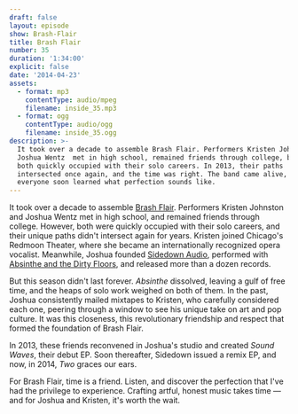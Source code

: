 ```yaml
---
draft: false
layout: episode
show: Brash-Flair
title: Brash Flair
number: 35
duration: '1:34:00'
explicit: false
date: '2014-04-23'
assets:
  - format: mp3
    contentType: audio/mpeg
    filename: inside_35.mp3
  - format: ogg
    contentType: audio/ogg
    filename: inside_35.ogg
description: >-
  It took over a decade to assemble Brash Flair. Performers Kristen Johnston and
  Joshua Wentz  met in high school, remained friends through college, but were
  both quickly occupied with their solo careers. In 2013, their paths
  intersected once again, and the time was right. The band came alive, and
  everyone soon learned what perfection sounds like.
---
```

It took over a decade to assemble [Brash Flair](http://brashflair.com). Performers Kristen Johnston and Joshua Wentz met in high school, and remained friends through college. However, both were quickly occupied with their solo careers, and their unique paths didn't intersect again for years. Kristen joined Chicago's Redmoon Theater, where she became an internationally recognized opera vocalist. Meanwhile, Joshua founded [Sidedown Audio](http://sidedownaudio.com), performed with [Absinthe and the Dirty Floors](http://thedirtyfloors.com), and released more than a dozen records.

But this season didn't last forever. *Absinthe* dissolved, leaving a gulf of free time, and the heaps of solo work weighed on both of them. In the past, Joshua consistently mailed mixtapes to Kristen, who carefully considered each one, peering through a window to see his unique take on art and pop culture. It was this closeness, this revolutionary friendship and respect that formed the foundation of Brash Flair.

In 2013, these friends reconvened in Joshua's studio and created *Sound Waves*, their debut EP. Soon thereafter, Sidedown issued a remix EP, and now, in 2014, *Two* graces our ears.

For Brash Flair, time is a friend. Listen, and discover the perfection that I've had the privilege to experience. Crafting artful, honest music takes time &mdash; and for Joshua and Kristen, it's worth the wait.